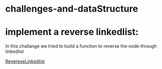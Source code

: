 # challenges-and-dataStructure
# implement a reverse linkedlist:
In this challange we tried to build a function to reverse the node through linkedlist

[RevereseLinkedlist]()
